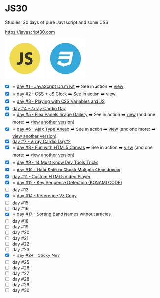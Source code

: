 # JS30
Studies: 30 days of pure Javascript and some CSS

https://javascript30.com

![Image of JS](img/icon-js.png)
![Image of CSS](img/icon-css.png)

- [x] :star: [day #1 - JavaScript Drum Kit](days/01-one) :arrow_right: See in action :arrow_right: [view](http://talitaoliveira.com.br/js30/days/01-one/)
- [x] :star: [day #2 - CSS + JS Clock](days/02-two) :arrow_right: See in action :arrow_right: [view](http://talitaoliveira.com.br/js30/days/02-two/)
- [x] :star: [day #3 - Playing with CSS Variables and JS](days/03-three)
- [x] [day #4 - Array Cardio Day](days/04-four)
- [x] :star: [day #5 - Flex Panels Image Gallery](days/05-five) :arrow_right: See in action :arrow_right: [view](http://talitaoliveira.com.br/js30/days/05-five/) (and one more: :arrow_right: [view another version](http://talitaoliveira.com.br/js30/days/05-five/five-mine))
- [x] :star: [day #6 - Ajax Type Ahead](days/06-six) :arrow_right: See in action :arrow_right: [view](http://talitaoliveira.com.br/js30/days/06-six/) (and one more: :arrow_right: [view another version](http://talitaoliveira.com.br/js30/days/06-six/six-mine))
- [x] [day #7 - Array Cardio Day#2](days/07-seven)
- [x] :star: [day #8 - Fun with HTML5 Canvas](days/08-eight) :arrow_right: See in action :arrow_right: [view](http://talitaoliveira.com.br/js30/days/08-eight/) (and one more: :arrow_right: [view another version](http://talitaoliveira.com.br/js30/days/08-eight/eight-mine))
- [x] :star: [day #9 - 14 Must Know Dev Tools Tricks](days/09-nine)
- [x] :star: [day #10 - Hold Shift to Check Multiple Checkboxes](days/10-ten)
- [x] [day #11 - Custom HTML5 Video Player](days/11-eleven)
- [x] :star: [day #12 - Key Sequence Detection (KONAMI CODE)](days/12-twelve)
- [ ] day #13
- [x] :star: [day #14 - Reference VS Copy](days/14-fourteen)
- [ ] day #15
- [ ] day #16
- [x] :star: [day #17 - Sorting Band Names without articles](days/17-seventeen)
- [ ] day #18
- [ ] day #19
- [ ] day #20
- [ ] day #21
- [ ] day #22
- [ ] day #23
- [x] :star: [day #24 - Sticky Nav](days/24-twentyfour)
- [ ] day #25
- [ ] day #26
- [ ] day #27
- [ ] day #28
- [ ] day #29
- [ ] day #30
